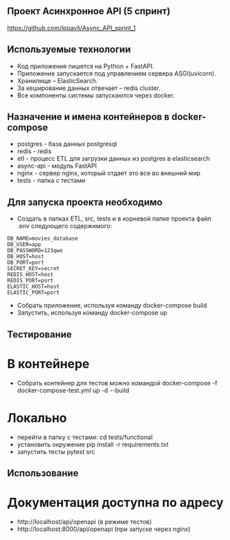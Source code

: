 ## Проект Асинхронное API (5 спринт)

https://github.com/lppavli/Async_API_sprint_1
## Используемые технологии
- Код приложения пишется на Python + FastAPI.
- Приложение запускается под управлением сервера ASGI(uvicorn).
- Хранилище – ElasticSearch.
- За кеширование данных отвечает – redis cluster.
- Все компоненты системы запускаются через docker.
## Назначение и имена контейнеров в docker-compose
- postgres - база данных postgresql
- redis - redis
- etl - процесс ETL для загрузки данных из postgres в elasticsearch
- async-api - модуль FastAPI
- nginx - сервер nginx, который отдает это все во внешний мир
- tests - папка с тестами
## Для запуска проекта необходимо
- Создать в папках ETL, src, tests и в корневой папке проекта файл .env следующего содержимого:
~~~
DB_NAME=movies_database
DB_USER=app
DB_PASSWORD=123qwe
DB_HOST=host
DB_PORT=port
SECRET_KEY=secret
REDIS_HOST=host
REDIS_PORT=port
ELASTIC_HOST=host
ELASTIC_PORT=port
~~~
- Собрать приложение, используя команду docker-compose build
- Запустить, используя команду docker-compose up
## Тестирование
# В контейнере
- Собрать контейнер для тестов можно командой  docker-compose -f docker-compose-test.yml up -d --build
# Локально
- перейти в папку с тестами: cd tests/functional
- установить окружение pip install -r requirements.txt
- запустить тесты pytest src
## Использование
# Документация доступна по адресу 
- http://localhost/api/openapi (в режиме тестов)
- http://localhost:8000/api/openapi (при запуске через nginx)
